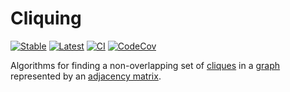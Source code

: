 # Cliquing

[![Stable](https://img.shields.io/badge/docs-stable-blue.svg)](https://invenia.github.io/Cliquing.jl/stable)
[![Latest](https://img.shields.io/badge/docs-dev-blue.svg)](https://invenia.github.io/Cliquing.jl/dev)
[![CI](https://github.com/Invenia/Cliquing.jl/workflows/CI/badge.svg)](https://github.com/Invenia/Cliquing.jl/actions?query=workflow%3ACI)
[![CodeCov](https://codecov.io/gh/invenia/Cliquing.jl/branch/master/graph/badge.svg)](https://codecov.io/gh/invenia/Cliquing.jl)

Algorithms for finding a non-overlapping set of [cliques] in a [graph] represented by an [adjacency matrix].

[cliques]: https://en.wikipedia.org/wiki/Clique_(graph_theory)
[graph]: https://en.wikipedia.org/wiki/Graph_(discrete_mathematics)
[adjacency matrix]: https://en.wikipedia.org/wiki/Adjacency_matrix
